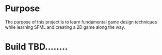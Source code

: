 # Purpose
The purpose of this project is to learn fundamental game design techniques while learning SFML and creating a 2D game along the way.

# Build TBD........
